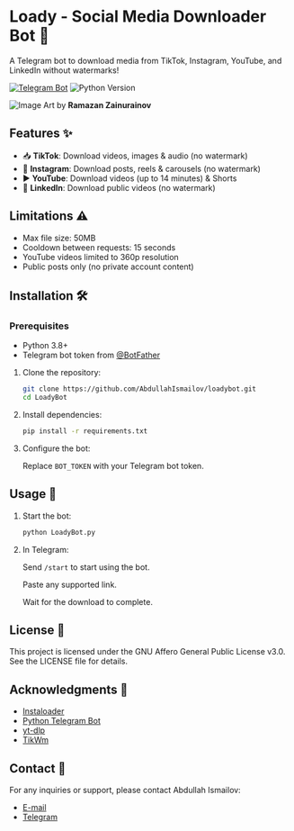 # Loady - Social Media Downloader Bot 🤖

A Telegram bot to download media from TikTok, Instagram, YouTube, and LinkedIn without watermarks!

[![Telegram Bot](https://img.shields.io/badge/Telegram-%40dwnloadybot-blue)](https://t.me/dwnloadybot)
![Python Version](https://img.shields.io/badge/Python-3.8%2B-green)

![Image](https://github.com/user-attachments/assets/c7df6fc6-ef11-4742-8230-0bdd3e22297e)
Art by **Ramazan Zainurainov**

## Features ✨
- 📥 **TikTok**: Download videos, images & audio (no watermark)
- 📸 **Instagram**: Download posts, reels & carousels (no watermark)
- ▶️ **YouTube**: Download videos (up to 14 minutes) & Shorts
- 💼 **LinkedIn**: Download public videos (no watermark)

## Limitations ⚠️
- Max file size: 50MB
- Cooldown between requests: 15 seconds
- YouTube videos limited to 360p resolution
- Public posts only (no private account content)

## Installation 🛠️

### Prerequisites
- Python 3.8+
- Telegram bot token from [@BotFather](https://t.me/BotFather)

1. Clone the repository:
   ```bash
   git clone https://github.com/AbdullahIsmailov/loadybot.git
   cd LoadyBot
2. Install dependencies:
   ```bash
   pip install -r requirements.txt
3. Configure the bot:

    Replace ```BOT_TOKEN``` with your Telegram bot token.


## Usage 🚀
1. Start the bot:
   ```bash
   python LoadyBot.py
2. In Telegram: 

    Send ```/start``` to start using the bot.

    Paste any supported link.

    Wait for the download to complete.

## License 📄
This project is licensed under the GNU Affero General Public License v3.0. See the LICENSE file for details.

## Acknowledgments 🙏
- [Instaloader](https://instaloader.github.io/)
- [Python Telegram Bot](https://github.com/python-telegram-bot/python-telegram-bot)
- [yt-dlp](https://github.com/yt-dlp/yt-dlp)
- [TikWm](https://www.tikwm.com/)

## Contact 📧
For any inquiries or support, please contact Abdullah Ismailov:
- [E-mail](abdullahismailov451@gmail.com)
- [Telegram](https://t.me/AbdullahIsmailov)
